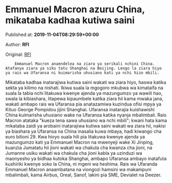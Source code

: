 
# Emmanuel Macron azuru China, mikataba kadhaa kutiwa saini

Published at: **2019-11-04T08:29:59+00:00**

Author: **RFI**

Original: [RFI](http://sw.rfi.fr/asia/20191104-emmanuel-macron-azuru-china-mikataba-kadhaa-kutiwa-saini)


        Emmanuel Macron anaendelea na ziara ya serikali nchini China. Atafanya ziara ya siku tatu Shanghai na Beijing. Lengo la ziara hiyo ya rais wa Ufaransa ni kuimarisha uhusiano kati ya nchi hizo mbili.
      
Mikataba kadhaa inatarajiwa kutiwa saini wakati wa ziara hiyo, haswa katika sekta ya kilimo na nishati.
Ikiwa suala la mgogoro mkubwa wa kimataifa na suala la tabia nchi litakuwa kwenye ajenda ya mazungumzo ya wawili hao, swala la kibiashara, litapewa kipaumbele katika ziara hii kama mwaka jana, wakati ambapo rais wa Ufaransa pia anatazamiwa kuzindua ofisi mpya ya Kituo George Pompidou jijini Shanghai.
Ufaransa inatarajia kuishawishi China kuimarisha uhusiano wake na Ufaransa katika nyanja mbalimbali. Rais Macron atataka "kueza tena sawa uhusiano wa nchi mbili"; kwani hata kama mikataba zaidi ya arobaini inatarajiwa kutiwa saini wakati wa ziara hii, nakisi ya biashara ya Ufaransa na China inasalia kuwa mbaya, hadi kiwango cha euro bilioni 29.
Kwa hivyo suala hili pia litakuwa kwenye ajenda ya mazungumzo kati ya Emmanuel Macron na mwenyeji wake Xi Jinping, kuanzia Jumatatu hii jioni wakati wa chakula cha kwanza cha jioni, na Jumanne usiku wakati wa chakula cha jioni kabla ya uzinduzi wa maonyesho ya bidhaa kutoka Shanghai, ambapo Ufaransa ambayo inatafuta kushiriki kwenye soko la China, ni mgeni wa heshima.
Rais wa Ufaranda Emmanuel Macron anaambatana na viongozi hamsini wa makampuni mbalimbali, kama Airbus, Oreal, Sanof, lakini pia SME, Devialet na Deezer.
